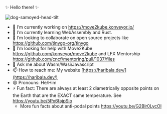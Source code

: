✨ Hello there! ✨

![dog-samoyed-head-tilt](https://github.com/HarikrishnanBalagopal/HarikrishnanBalagopal/assets/20921177/dcaf99aa-9209-482d-8ab4-2b2c6e4412c3)

- 🔭 I’m currently working on https://move2kube.konveyor.io/
- 🌱 I’m currently learning WebAssembly and Rust.
- 👯 I’m looking to collaborate on open source projects like https://github.com/tinygo-org/tinygo
- 🤔 I’m looking for help with Move2Kube https://github.com/konveyor/move2kube and LFX Mentorship https://github.com/cncf/mentoring/pull/1037/files
- 💬 Ask me about Wasm/Wasi/Javascript
- 📫 How to reach me: My website [https://haribala.dev/](https://haribala.dev/)
- 😄 Pronouns: He/Him
- ⚡ Fun fact: There are always at least 2 diametrically opposite points on the Earth that are the EXACT same temperature. See https://youtu.be/5Px6fajpSio
  - More fun facts about anti-podal points https://youtu.be/G2Blr0LycOI
